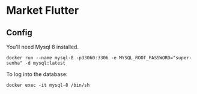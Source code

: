 # Market Flutter

## Config

You'll need Mysql 8 installed.

```
docker run --name mysql-8 -p33060:3306 -e MYSQL_ROOT_PASSWORD="super-senha" -d mysql:latest
```

To log into the database:
```
docker exec -it mysql-8 /bin/sh
```